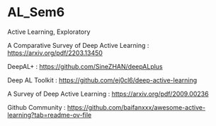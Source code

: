 # AL_Sem6
Active Learning, Exploratory

A Comparative Survey of Deep Active Learning : https://arxiv.org/pdf/2203.13450

DeepAL+ : https://github.com/SineZHAN/deepALplus

Deep AL Toolkit : https://github.com/ej0cl6/deep-active-learning

A Survey of Deep Active Learning : https://arxiv.org/pdf/2009.00236

Github Community : https://github.com/baifanxxx/awesome-active-learning?tab=readme-ov-file
